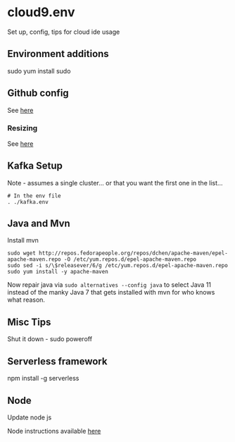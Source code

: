 # cloud9.env

Set up, config, tips for cloud ide usage


## Environment additions

sudo yum install sudo

## Github config 

See [here](https://medium.com/sonabstudios/setting-up-github-on-aws-cloud9-with-ssh-2545c4f989ea)

### Resizing

See [here](https://docs.aws.amazon.com/cloud9/latest/user-guide/move-environment.html#move-environment-resize)

## Kafka Setup

Note - assumes a single cluster... or that you want the first one in the list...

```
# In the env file
. ./kafka.env
```

## Java and Mvn

Install mvn

```
sudo wget http://repos.fedorapeople.org/repos/dchen/apache-maven/epel-apache-maven.repo -O /etc/yum.repos.d/epel-apache-maven.repo
sudo sed -i s/\$releasever/6/g /etc/yum.repos.d/epel-apache-maven.repo
sudo yum install -y apache-maven
```

Now repair java via `sudo alternatives --config java` to select Java 11 instead of the manky Java 7 that gets installed with mvn for who knows what reason.

## Misc Tips

Shut it down - sudo poweroff

## Serverless framework

npm install -g serverless

## Node

Update node js

Node instructions available [here](https://docs.aws.amazon.com/cloud9/latest/user-guide/sample-nodejs.html)